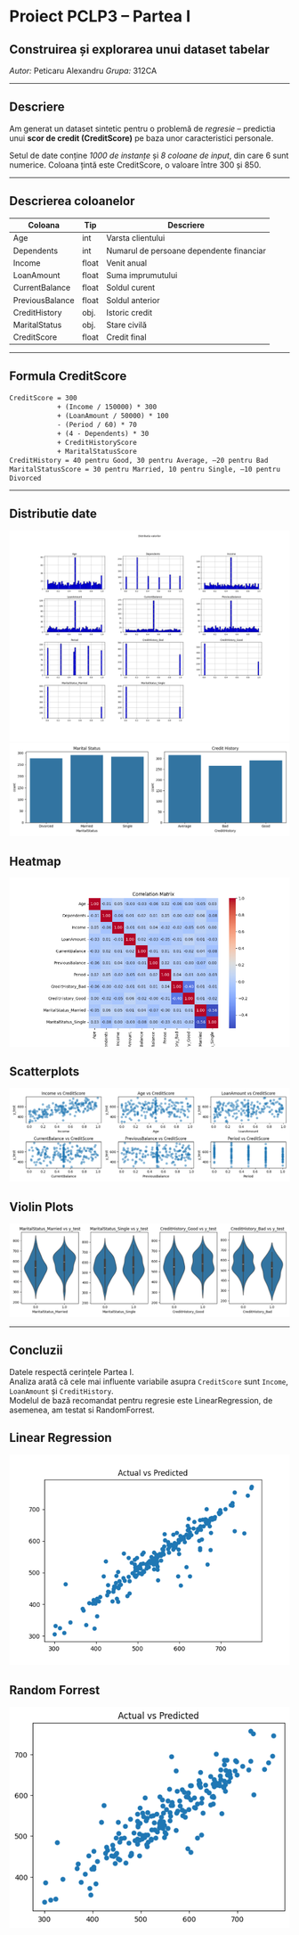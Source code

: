 # Proiect PCLP3 – Partea I

## Construirea și explorarea unui dataset tabelar  
*Autor:* Peticaru Alexandru
*Grupa:* 312CA

---

## Descriere

Am generat un dataset sintetic pentru o problemă de *regresie* – predictia unui **scor de credit (CreditScore)** pe baza unor caracteristici personale.

Setul de date conține *1000 de instanțe* și *8 coloane de input*, din care 6 sunt numerice. Coloana țintă este CreditScore, o valoare între 300 și 850.

---

## Descrierea coloanelor

| Coloana          | Tip      | Descriere                                           |
|------------------|----------|-----------------------------------------------------|
| Age              | int      | Varsta clientului                                   |
| Dependents       | int      | Numarul de persoane dependente financiar            |
| Income           | float    | Venit anual                                         |
| LoanAmount       | float    | Suma imprumutului                                   |
| CurrentBalance   | float    | Soldul curent                                       |
| PreviousBalance  | float    | Soldul anterior                                     |
| CreditHistory    | obj.     | Istoric credit                                      |
| MaritalStatus    | obj.     | Stare civilă                                        |
| CreditScore      | float    | Credit final                                        |

---

## Formula CreditScore

```
CreditScore = 300
            + (Income / 150000) * 300
            + (LoanAmount / 50000) * 100
            - (Period / 60) * 70
            + (4 - Dependents) * 30
            + CreditHistoryScore
            + MaritalStatusScore
CreditHistory = 40 pentru Good, 30 pentru Average, –20 pentru Bad
MaritalStatusScore = 30 pentru Married, 10 pentru Single, –10 pentru Divorced
```
---

## Distributie date

![Grafic Scatter](./date/grafice/histograms.png)
![Grafic Scatter](./date/grafice/da.png)

## Heatmap

![Grafic Scatter](./date/grafice/corr_matrix.png)

 
## Scatterplots

![Grafic Scatter](./date/grafice/scatter.png)


## Violin Plots

![Grafic Scatter](./date/grafice/violin_plots.png)

---

## Concluzii
Datele respectă cerințele Partea I.  
Analiza arată că cele mai influente variabile asupra `CreditScore` sunt `Income`, `LoanAmount` și `CreditHistory`.  
Modelul de bază recomandat pentru regresie este LinearRegression, de asemenea, am testat si RandomForrest.

## Linear Regression

![Grafic Scatter](./date/grafice/linear.png)

## Random Forrest

![Grafic Scatter](./date/grafice/rf.png)

